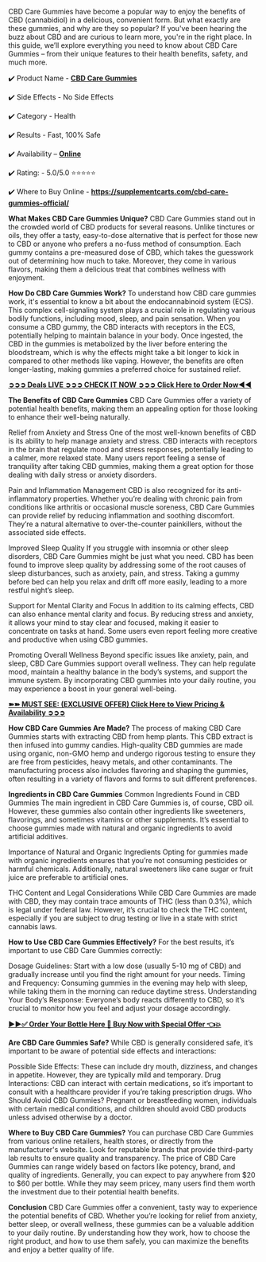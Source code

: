 CBD Care Gummies have become a popular way to enjoy the benefits of CBD (cannabidiol) in a delicious, convenient form. But what exactly are these gummies, and why are they so popular? If you've been hearing the buzz about CBD and are curious to learn more, you're in the right place. In this guide, we’ll explore everything you need to know about CBD Care Gummies – from their unique features to their health benefits, safety, and much more.

✔️ Product Name - **[CBD Care Gummies](https://supplementcarts.com/cbd-care-gummies-official/)**

✔️ Side Effects - No Side Effects

✔️ Category - Health

✔️ Results - Fast, 100% Safe

✔️ Availability – **[Online](https://supplementcarts.com/cbd-care-gummies-official/)**

✔️ Rating: - 5.0/5.0 ⭐⭐⭐⭐⭐

✔️ Where to Buy Online - **https://supplementcarts.com/cbd-care-gummies-official/**

**What Makes CBD Care Gummies Unique?**
CBD Care Gummies stand out in the crowded world of CBD products for several reasons. Unlike tinctures or oils, they offer a tasty, easy-to-dose alternative that is perfect for those new to CBD or anyone who prefers a no-fuss method of consumption. Each gummy contains a pre-measured dose of CBD, which takes the guesswork out of determining how much to take. Moreover, they come in various flavors, making them a delicious treat that combines wellness with enjoyment.

**How Do CBD Care Gummies Work?**
To understand how CBD care gummies work, it's essential to know a bit about the endocannabinoid system (ECS). This complex cell-signaling system plays a crucial role in regulating various bodily functions, including mood, sleep, and pain sensation. When you consume a CBD gummy, the CBD interacts with receptors in the ECS, potentially helping to maintain balance in your body. Once ingested, the CBD in the gummies is metabolized by the liver before entering the bloodstream, which is why the effects might take a bit longer to kick in compared to other methods like vaping. However, the benefits are often longer-lasting, making gummies a preferred choice for sustained relief.

**[➲➲➲ Deals LIVE ➲➲➲ CHECK IT NOW ➲➲➲ Click Here to Order Now◀◀](https://supplementcarts.com/cbd-care-gummies-official/)**

**The Benefits of CBD Care Gummies**
CBD Care Gummies offer a variety of potential health benefits, making them an appealing option for those looking to enhance their well-being naturally.

Relief from Anxiety and Stress
One of the most well-known benefits of CBD is its ability to help manage anxiety and stress. CBD interacts with receptors in the brain that regulate mood and stress responses, potentially leading to a calmer, more relaxed state. Many users report feeling a sense of tranquility after taking CBD gummies, making them a great option for those dealing with daily stress or anxiety disorders.

Pain and Inflammation Management
CBD is also recognized for its anti-inflammatory properties. Whether you’re dealing with chronic pain from conditions like arthritis or occasional muscle soreness, CBD Care Gummies can provide relief by reducing inflammation and soothing discomfort. They’re a natural alternative to over-the-counter painkillers, without the associated side effects.

Improved Sleep Quality
If you struggle with insomnia or other sleep disorders, CBD Care Gummies might be just what you need. CBD has been found to improve sleep quality by addressing some of the root causes of sleep disturbances, such as anxiety, pain, and stress. Taking a gummy before bed can help you relax and drift off more easily, leading to a more restful night’s sleep.

Support for Mental Clarity and Focus
In addition to its calming effects, CBD can also enhance mental clarity and focus. By reducing stress and anxiety, it allows your mind to stay clear and focused, making it easier to concentrate on tasks at hand. Some users even report feeling more creative and productive when using CBD gummies.

Promoting Overall Wellness
Beyond specific issues like anxiety, pain, and sleep, CBD Care Gummies support overall wellness. They can help regulate mood, maintain a healthy balance in the body’s systems, and support the immune system. By incorporating CBD gummies into your daily routine, you may experience a boost in your general well-being.

**[➽➽ MUST SEE: (EXCLUSIVE OFFER) Click Here to View Pricing & Availability ➲➲➲](https://supplementcarts.com/cbd-care-gummies-official/)**

**How CBD Care Gummies Are Made?**
The process of making CBD Care Gummies starts with extracting CBD from hemp plants. This CBD extract is then infused into gummy candies. High-quality CBD gummies are made using organic, non-GMO hemp and undergo rigorous testing to ensure they are free from pesticides, heavy metals, and other contaminants. The manufacturing process also includes flavoring and shaping the gummies, often resulting in a variety of flavors and forms to suit different preferences.

**Ingredients in CBD Care Gummies**
Common Ingredients Found in CBD Gummies
The main ingredient in CBD Care Gummies is, of course, CBD oil. However, these gummies also contain other ingredients like sweeteners, flavorings, and sometimes vitamins or other supplements. It’s essential to choose gummies made with natural and organic ingredients to avoid artificial additives.

Importance of Natural and Organic Ingredients
Opting for gummies made with organic ingredients ensures that you’re not consuming pesticides or harmful chemicals. Additionally, natural sweeteners like cane sugar or fruit juice are preferable to artificial ones.

THC Content and Legal Considerations
While CBD Care Gummies are made with CBD, they may contain trace amounts of THC (less than 0.3%), which is legal under federal law. However, it’s crucial to check the THC content, especially if you are subject to drug testing or live in a state with strict cannabis laws.

**How to Use CBD Care Gummies Effectively?**
For the best results, it’s important to use CBD Care Gummies correctly:

Dosage Guidelines: Start with a low dose (usually 5-10 mg of CBD) and gradually increase until you find the right amount for your needs.
Timing and Frequency: Consuming gummies in the evening may help with sleep, while taking them in the morning can reduce daytime stress.
Understanding Your Body’s Response: Everyone’s body reacts differently to CBD, so it’s crucial to monitor how you feel and adjust your dosage accordingly.

**[▶▶✅ Order Your Bottle Here 🛒 Buy Now with Special Offer 👈💥](https://supplementcarts.com/cbd-care-gummies-official/)**

**Are CBD Care Gummies Safe?**
While CBD is generally considered safe, it’s important to be aware of potential side effects and interactions:

Possible Side Effects: These can include dry mouth, dizziness, and changes in appetite. However, they are typically mild and temporary.
Drug Interactions: CBD can interact with certain medications, so it’s important to consult with a healthcare provider if you’re taking prescription drugs.
Who Should Avoid CBD Gummies? Pregnant or breastfeeding women, individuals with certain medical conditions, and children should avoid CBD products unless advised otherwise by a doctor.

**Where to Buy CBD Care Gummies?**
You can purchase CBD Care Gummies from various online retailers, health stores, or directly from the manufacturer's website. Look for reputable brands that provide third-party lab results to ensure quality and transparency. The price of CBD Care Gummies can range widely based on factors like potency, brand, and quality of ingredients. Generally, you can expect to pay anywhere from $20 to $60 per bottle. While they may seem pricey, many users find them worth the investment due to their potential health benefits.

**Conclusion**
CBD Care Gummies offer a convenient, tasty way to experience the potential benefits of CBD. Whether you’re looking for relief from anxiety, better sleep, or overall wellness, these gummies can be a valuable addition to your daily routine. By understanding how they work, how to choose the right product, and how to use them safely, you can maximize the benefits and enjoy a better quality of life.


